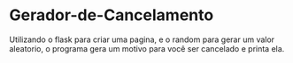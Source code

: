 # Gerador-de-Cancelamento

Utilizando o flask para criar uma pagina, e o random para gerar um valor aleatorio, o programa gera um motivo para você ser cancelado e printa ela.
